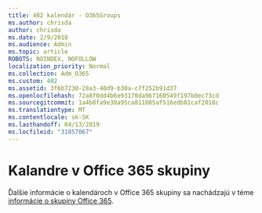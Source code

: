 ```yaml
---
title: 402 kalendár - O365Groups
ms.author: chrisda
author: chrisda
ms.date: 2/9/2018
ms.audience: Admin
ms.topic: article
ROBOTS: NOINDEX, NOFOLLOW
localization_priority: Normal
ms.collection: Adm_O365
ms.custom: 402
ms.assetid: 3f6b7230-28a3-40d9-b30a-c7f252b91d37
ms.openlocfilehash: 72a8f0dd4b6e93170da967160549f197b0ec73cd
ms.sourcegitcommit: 1a4b8fa9e38a95ca811085af516edb81caf2018c
ms.translationtype: MT
ms.contentlocale: sk-SK
ms.lasthandoff: 04/13/2019
ms.locfileid: "31857067"
---
```

# <a name="calenders-in-office-365-groups"></a>Kalandre v Office 365 skupiny

Ďalšie informácie o kalendároch v Office 365 skupiny sa nachádzajú v téme [informácie o skupiny Office 365](https://support.office.com/article/b565caa1-5c40-40ef-9915-60fdb2d97fa2.aspx).
